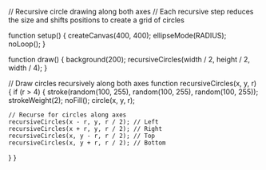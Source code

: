 // Recursive circle drawing along both axes
// Each recursive step reduces the size and shifts positions to create a grid of circles

function setup() {
  createCanvas(400, 400);
  ellipseMode(RADIUS);
  noLoop();
}

function draw() {
  background(200);
  recursiveCircles(width / 2, height / 2, width / 4);
}

// Draw circles recursively along both axes
function recursiveCircles(x, y, r) {
  if (r > 4) {
    stroke(random(100, 255), random(100, 255), random(100, 255));
    strokeWeight(2);
    noFill();
    circle(x, y, r);

    // Recurse for circles along axes
    recursiveCircles(x - r, y, r / 2); // Left
    recursiveCircles(x + r, y, r / 2); // Right
    recursiveCircles(x, y - r, r / 2); // Top
    recursiveCircles(x, y + r, r / 2); // Bottom
  }
}
